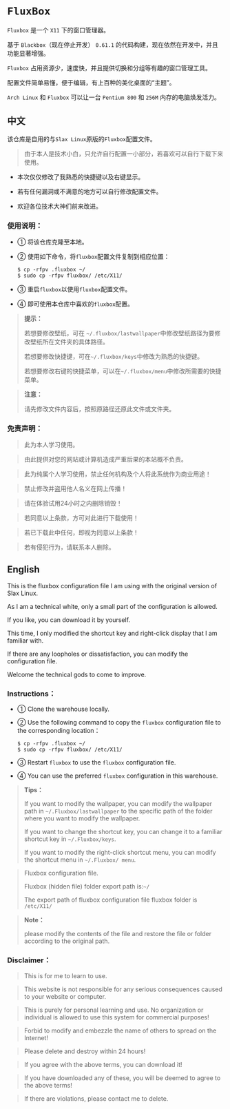 # `FluxBox`

`Fluxbox` 是一个 `X11` 下的窗口管理器。    </br>

基于 `Blackbox`（现在停止开发） `0.61.1` 的代码构建，现在依然在开发中，并且功能显著增强。    </br>

`Fluxbox` 占用资源少，速度快，并且提供切换和分组等有趣的窗口管理工具。    </br>

配置文件简单易懂，便于编辑，有上百种的美化桌面的“主题”。    </br>

`Arch Linux` 和 `Fluxbox` 可以让一台 `Pentium 800` 和 `256M` 内存的电脑焕发活力。    </br>

## 中文

该仓库是自用的与`Slax Linux`原版的`Fluxbox`配置文件。    </br>

> 由于本人是技术小白，只允许自行配置一小部分，若喜欢可以自行下载下来使用。    </br>

- 本次仅仅修改了我熟悉的快捷键以及右键显示。    </br>

- 若有任何漏洞或不满意的地方可以自行修改配置文件。    </br>

- 欢迎各位技术大神们前来改进。    </br>

### 使用说明：

- ① 将该仓库克隆至本地。    </br>

- ② 使用如下命令，将`fluxbox`配置文件复制到相应位置：    </br>
  
  ```shell
  $ cp -rfpv .fluxbox ~/
  $ sudo cp -rfpv fluxbox/ /etc/X11/
  ```

- ③ 重启`fluxbox`以使用`fluxbox`配置文件。     </br>

- ④ 即可使用本仓库中喜欢的`fluxbox`配置。    </br>

> **提示：**    </br>
> 
> 若想要修改壁纸，可在 `~/.fluxbox/lastwallpaper`中修改壁纸路径为要修改壁纸所在文件夹的具体路径。    </br>
> 
> 若想要修改快捷键，可在`~/.fluxbox/keys`中修改为熟悉的快捷键。    </br>
> 
> 若想要修改右键的快捷菜单，可以在`~/.fluxbox/menu`中修改所需要的快捷菜单。    </br>



> **注意：**    </br>
> 
> 请先修改文件内容后，按照原路径还原此文件或文件夹。    </br>

### 免责声明：

> 此为本人学习使用。    </br>

> 由此提供对您的网站或计算机造成严重后果的本站概不负责。    </br>

> 此为纯属个人学习使用，禁止任何机构及个人将此系统作为商业用途！    </br>

> 禁止修改并盗用他人名义在网上传播！    </br>

> 请在体验试用24小时之内删除销毁！    </br>

> 若同意以上条款，方可对此进行下载使用！    </br>

> 若已下载此中任何，即视为同意以上条款！    </br>

> 若有侵犯行为，请联系本人删除。    </br>

## English

This is the fluxbox configuration file I am using with the original version of Slax Linux.    </br>

As I am a technical white, only a small part of the configuration is allowed.     </br>

If you like, you can download it by yourself.    </br>

This time, I only modified the shortcut key and right-click display that I am familiar with.    </br>

If there are any loopholes or dissatisfaction, you can modify the configuration file.    </br>

Welcome the technical gods to come to improve.    </br>

### Instructions：

- ① Clone the warehouse locally.    </br>
  

- ② Use the following command to copy the `fluxbox` configuration file to the corresponding location：    </br>
  
  ```shell
  $ cp -rfpv .fluxbox ~/
  $ sudo cp -rfpv fluxbox/ /etc/X11/
  ```

- ③ Restart `fluxbox` to use the `fluxbox` configuration file.    </br>
  

- ④ You can use the preferred `fluxbox` configuration in this warehouse.    </br>

> **Tips：**    </br>
> 
> If you want to modify the wallpaper, you can modify the wallpaper path in `~/.Fluxbox/lastwallpaper` to the specific path of the folder where you want to modify the wallpaper.    </br>
> 
> If you want to change the shortcut key, you can change it to a familiar shortcut key in `~/.Fluxbox/keys`.    </br>
> 
> If you want to modify the right-click shortcut menu, you can modify the shortcut menu in `~/.Fluxbox/ menu`.    </br>

> Fluxbox configuration file.     </br>
> 
> Fluxbox (hidden file) folder export path is:`~/`     </br>
> 
> The export path of fluxbox configuration file fluxbox folder is `/etc/X11/`     </br>

> **Note：**    </br>
> 
> please modify the contents of the file and restore the file or folder according to the original path.    </br>

### Disclaimer：

> This is for me to learn to use.    </br>

> This website is not responsible for any serious consequences caused to your website or computer.    </br>

> This is purely for personal learning and use. No organization or individual is allowed to use this system for commercial purposes!    </br>

> Forbid to modify and embezzle the name of others to spread on the Internet!    </br>

> Please delete and destroy within 24 hours!    </br>

> If you agree with the above terms, you can download it!    </br>

> If you have downloaded any of these, you will be deemed to agree to the above terms!    </br>

> If there are violations, please contact me to delete.    </br>